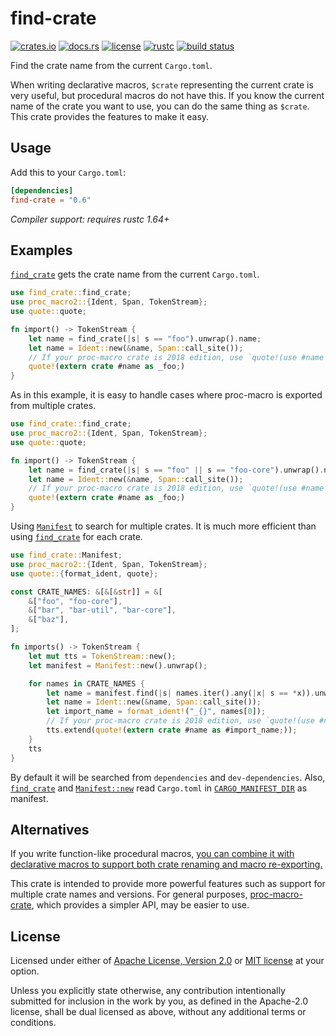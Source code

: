 # find-crate

[![crates.io](https://img.shields.io/crates/v/find-crate?style=flat-square&logo=rust)](https://crates.io/crates/find-crate)
[![docs.rs](https://img.shields.io/badge/docs.rs-find--crate-blue?style=flat-square&logo=docs.rs)](https://docs.rs/find-crate)
[![license](https://img.shields.io/badge/license-Apache--2.0_OR_MIT-blue?style=flat-square)](#license)
[![rustc](https://img.shields.io/badge/rustc-1.64+-blue?style=flat-square&logo=rust)](https://www.rust-lang.org)
[![build status](https://img.shields.io/github/actions/workflow/status/taiki-e/find-crate/ci.yml?branch=main&style=flat-square&logo=github)](https://github.com/taiki-e/find-crate/actions)

<!-- tidy:crate-doc:start -->
Find the crate name from the current `Cargo.toml`.

When writing declarative macros, `$crate` representing the current crate is
very useful, but procedural macros do not have this. If you know the current
name of the crate you want to use, you can do the same thing as `$crate`.
This crate provides the features to make it easy.

## Usage

Add this to your `Cargo.toml`:

```toml
[dependencies]
find-crate = "0.6"
```

*Compiler support: requires rustc 1.64+*

## Examples

[`find_crate`] gets the crate name from the current `Cargo.toml`.

```rust
use find_crate::find_crate;
use proc_macro2::{Ident, Span, TokenStream};
use quote::quote;

fn import() -> TokenStream {
    let name = find_crate(|s| s == "foo").unwrap().name;
    let name = Ident::new(&name, Span::call_site());
    // If your proc-macro crate is 2018 edition, use `quote!(use #name as _foo;)` instead.
    quote!(extern crate #name as _foo;)
}
```

As in this example, it is easy to handle cases where proc-macro is exported
from multiple crates.

```rust
use find_crate::find_crate;
use proc_macro2::{Ident, Span, TokenStream};
use quote::quote;

fn import() -> TokenStream {
    let name = find_crate(|s| s == "foo" || s == "foo-core").unwrap().name;
    let name = Ident::new(&name, Span::call_site());
    // If your proc-macro crate is 2018 edition, use `quote!(use #name as _foo;)` instead.
    quote!(extern crate #name as _foo;)
}
```

Using [`Manifest`] to search for multiple crates. It is much more efficient
than using [`find_crate`] for each crate.

```rust
use find_crate::Manifest;
use proc_macro2::{Ident, Span, TokenStream};
use quote::{format_ident, quote};

const CRATE_NAMES: &[&[&str]] = &[
    &["foo", "foo-core"],
    &["bar", "bar-util", "bar-core"],
    &["baz"],
];

fn imports() -> TokenStream {
    let mut tts = TokenStream::new();
    let manifest = Manifest::new().unwrap();

    for names in CRATE_NAMES {
        let name = manifest.find(|s| names.iter().any(|x| s == *x)).unwrap().name;
        let name = Ident::new(&name, Span::call_site());
        let import_name = format_ident!("_{}", names[0]);
        // If your proc-macro crate is 2018 edition, use `quote!(use #name as #import_name;)` instead.
        tts.extend(quote!(extern crate #name as #import_name;));
    }
    tts
}
```

By default it will be searched from `dependencies` and `dev-dependencies`.
Also, [`find_crate`] and [`Manifest::new`] read `Cargo.toml` in
[`CARGO_MANIFEST_DIR`] as manifest.

## Alternatives

If you write function-like procedural macros, [you can combine it with
declarative macros to support both crate renaming and macro
re-exporting.][rust-lang/futures-rs#2124]

This crate is intended to provide more powerful features such as support
for multiple crate names and versions. For general purposes,
[proc-macro-crate], which provides a simpler API, may be easier to use.

[`CARGO_MANIFEST_DIR`]: https://doc.rust-lang.org/cargo/reference/environment-variables.html#environment-variables-cargo-sets-for-crates
[rust-lang/futures-rs#2124]: https://github.com/rust-lang/futures-rs/pull/2124
[proc-macro-crate]: https://github.com/bkchr/proc-macro-crate

<!-- tidy:crate-doc:end -->

[`Manifest::new`]: https://docs.rs/find-crate/0.6/find_crate/struct.Manifest.html#method.new
[`Manifest`]: https://docs.rs/find-crate/0.6/find_crate/struct.Manifest.html
[`find_crate`]: https://docs.rs/find-crate/0.6/find_crate/fn.find_crate.html

## License

Licensed under either of [Apache License, Version 2.0](LICENSE-APACHE) or
[MIT license](LICENSE-MIT) at your option.

Unless you explicitly state otherwise, any contribution intentionally submitted
for inclusion in the work by you, as defined in the Apache-2.0 license, shall
be dual licensed as above, without any additional terms or conditions.
